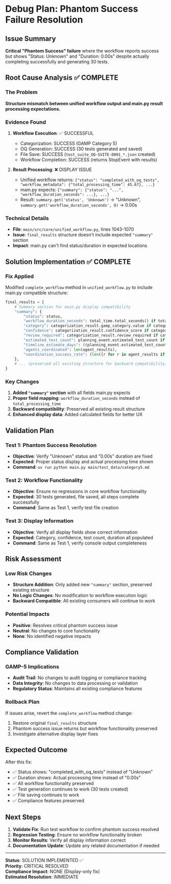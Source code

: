 # Debug Plan: Phantom Success Failure Resolution

## Issue Summary
**Critical "Phantom Success" failure** where the workflow reports success but shows "Status: Unknown" and "Duration: 0.00s" despite actually completing successfully and generating 30 tests.

## Root Cause Analysis ✅ COMPLETE

### The Problem
**Structure mismatch between unified workflow output and main.py result processing expectations.**

### Evidence Found
1. **Workflow Execution**: ✅ SUCCESSFUL
   - Categorization: SUCCESS (GAMP Category 5)
   - OQ Generation: SUCCESS (30 tests generated and saved)
   - File Save: SUCCESS (`test_suite_OQ-SUITE-0001_*.json` created)
   - Workflow Completion: SUCCESS (returns StopEvent with results)

2. **Result Processing**: ❌ DISPLAY ISSUE
   - Unified workflow returns: `{"status": "completed_with_oq_tests", "workflow_metadata": {"total_processing_time": 45.67}, ...}`
   - main.py expects: `{"summary": {"status": "...", "workflow_duration_seconds": ...}, ...}`
   - Result: `summary.get('status', 'Unknown')` → "Unknown", `summary.get('workflow_duration_seconds', 0)` → 0.00s

### Technical Details
- **File**: `main/src/core/unified_workflow.py`, lines 1043-1070
- **Issue**: `final_results` structure doesn't include expected `"summary"` section
- **Impact**: main.py can't find status/duration in expected locations

## Solution Implementation ✅ COMPLETE

### Fix Applied
Modified `complete_workflow` method in `unified_workflow.py` to include main.py compatible structure:

```python
final_results = {
    # Summary section for main.py display compatibility
    "summary": {
        "status": status,
        "workflow_duration_seconds": total_time.total_seconds() if total_time else 0.0,
        "category": categorization_result.gamp_category.value if categorization_result else None,
        "confidence": categorization_result.confidence_score if categorization_result else 0.0,
        "review_required": categorization_result.review_required if categorization_result else False,
        "estimated_test_count": planning_event.estimated_test_count if planning_event else 0,
        "timeline_estimate_days": ((planning_event.estimated_test_count * 0.5) / 8.0) if planning_event else 0,
        "agents_coordinated": len(agent_results),
        "coordination_success_rate": (len([r for r in agent_results if r.success]) / len(agent_results)) if agent_results else 0.0
    },
    # ... (preserved all existing structure for backward compatibility)
}
```

### Key Changes
1. **Added `"summary"` section** with all fields main.py expects
2. **Proper field mapping**: `workflow_duration_seconds` instead of `total_processing_time`
3. **Backward compatibility**: Preserved all existing result structure
4. **Enhanced display data**: Added calculated fields for better UX

## Validation Plan

### Test 1: Phantom Success Resolution
- **Objective**: Verify "Unknown" status and "0.00s" duration are fixed
- **Expected**: Proper status display and actual processing time shown
- **Command**: `uv run python main.py main/test_data/category5.md`

### Test 2: Workflow Functionality
- **Objective**: Ensure no regressions in core workflow functionality
- **Expected**: 30 tests generated, file saved, all steps complete successfully
- **Command**: Same as Test 1, verify test file creation

### Test 3: Display Information
- **Objective**: Verify all display fields show correct information
- **Expected**: Category, confidence, test count, duration all populated
- **Command**: Same as Test 1, verify console output completeness

## Risk Assessment

### Low Risk Changes
- **Structure Addition**: Only added new `"summary"` section, preserved existing structure
- **No Logic Changes**: No modification to workflow execution logic
- **Backward Compatible**: All existing consumers will continue to work

### Potential Impacts
- **Positive**: Resolves critical phantom success issue
- **Neutral**: No changes to core functionality
- **None**: No identified negative impacts

## Compliance Validation

### GAMP-5 Implications
- **Audit Trail**: No changes to audit logging or compliance tracking
- **Data Integrity**: No changes to data processing or validation
- **Regulatory Status**: Maintains all existing compliance features

### Rollback Plan
If issues arise, revert the `complete_workflow` method change:
1. Restore original `final_results` structure
2. Phantom success issue returns but workflow functionality preserved
3. Investigate alternative display layer fixes

## Expected Outcome

After this fix:
- ✅ Status shows: "completed_with_oq_tests" instead of "Unknown"
- ✅ Duration shows: Actual processing time instead of "0.00s"  
- ✅ All workflow functionality preserved
- ✅ Test generation continues to work (30 tests created)
- ✅ File saving continues to work
- ✅ Compliance features preserved

## Next Steps

1. **Validate Fix**: Run test workflow to confirm phantom success resolved
2. **Regression Testing**: Ensure no workflow functionality broken
3. **Monitor Results**: Verify all display information correct
4. **Documentation Update**: Update any related documentation if needed

---

**Status**: SOLUTION IMPLEMENTED ✅  
**Priority**: CRITICAL RESOLVED  
**Compliance Impact**: NONE (Display-only fix)  
**Estimated Resolution**: IMMEDIATE